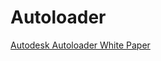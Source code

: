 # Autoloader
[Autodesk Autoloader White Paper](https://adndevblog.typepad.com/autocad/2013/01/autodesk-autoloader-white-paper.html)